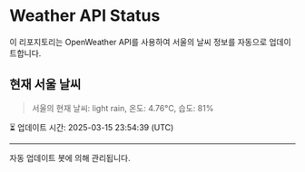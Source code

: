 
# Weather API Status

이 리포지토리는 OpenWeather API를 사용하여 서울의 날씨 정보를 자동으로 업데이트합니다.

## 현재 서울 날씨
> 서울의 현재 날씨: light rain, 온도: 4.76°C, 습도: 81%

⏳ 업데이트 시간: 2025-03-15 23:54:39 (UTC)

---
자동 업데이트 봇에 의해 관리됩니다.
